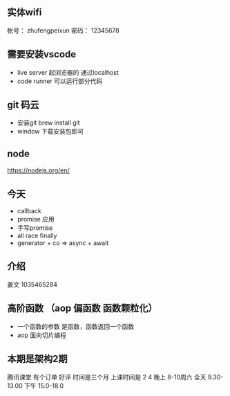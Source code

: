 ## 实体wifi
帐号： zhufengpeixun
密码： 12345678

## 需要安装vscode 
- live server 起浏览器的 通过localhost
- code runner 可以运行部分代码

## git 码云
- 安装git  brew install git
- window 下载安装包即可

## node
https://nodejs.org/en/

## 今天
- callback
- promise 应用
- 手写promise
- all race finally
- generator + co => async + await


## 介绍
姜文  1035465284



## 高阶函数 （aop 偏函数 函数颗粒化）
- 一个函数的参数 是函数，函数返回一个函数
- aop 面向切片编程


## 本期是架构2期 
腾讯课堂 有个订单 好评
时间是三个月
上课时间是 2 4 晚上 8-10周六 全天 9.30-13.00 下午 15.0-18.0